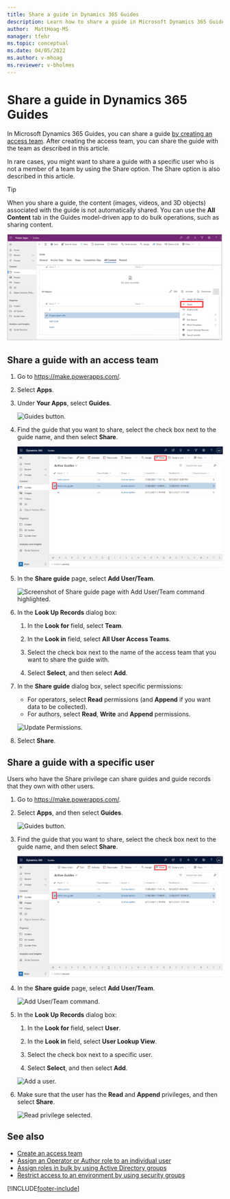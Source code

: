 ```yaml
---
title: Share a guide in Dynamics 365 Guides
description: Learn how to share a guide in Microsoft Dynamics 365 Guides by using an access team or by using the Share option.
author:  MattHoag-MS
manager: tfehr
ms.topic: conceptual
ms.date: 04/05/2022
ms.author: v-mhoag
ms.reviewer: v-bholmes
---
```


# Share a guide in Dynamics 365 Guides

In Microsoft Dynamics 365 Guides, you can share a guide [by creating an access team](admin-access-teams.md). After creating the access team, you can share the guide with the  team as described in this article.

In rare cases, you might want to share a guide with a specific user who is not a member of a team by using the Share option. The Share option is also described in this article.

> [!TIP]
> When you share a guide, the content (images, videos, and 3D objects) associated with the guide is not automatically shared. You can use the **All Content** tab in the Guides model-driven app to do bulk operations, such as sharing content. 
>
> ![Screenshot of All Content tab in the Guides model-driven app.](media/mda-all-content-tab.PNG "Screenshot of All Content tab in the Guides model-driven app") 

## Share a guide with an access team

1. Go to <https://make.powerapps.com/>.

2. Select **Apps**.

3. Under **Your Apps**, select **Guides**.

    ![Guides button.](media/access-teams-22.PNG "Guides button")

4. Find the guide that you want to share, select the check box next to the guide name, and then select **Share**.

    ![Check box for specific guide selected.](media/access-teams-19.PNG "Check box for specific guide selected")

5. In the **Share guide** page, select **Add User/Team**.

    ![Screenshot of Share guide page with Add User/Team command highlighted.](media/access-teams-24.PNG "Add User/Team command")

6. In the **Look Up Records** dialog box:

    1. In the **Look for** field, select **Team**.

    2. In the **Look in** field, select **All User Access Teams**.

    3. Select the check box next to the name of the access team that you want to share the guide with.

    4. Select **Select**, and then select **Add**.

7. In the **Share guide** dialog box, select specific permissions:    
    
    - For operators, select **Read** permissions (and **Append** if you want data to be collected).
    - For authors, select **Read**, **Write** and **Append** permissions.

    ![Update Permissions.](media/access-teams-21B.PNG "Update Permissions")
    
8. Select **Share**. 

## Share a guide with a specific user

Users who have the Share privilege can share guides and guide records that they own with other users.

1. Go to <https://make.powerapps.com/>.

2. Select **Apps**, and then select **Guides**.

    ![Guides button.](media/access-teams-22.PNG "Guides button")

3. Find the guide that you want to share, select the check box next to the guide name, and then select **Share**.

    ![Share a guide.](media/access-teams-19.PNG "Share a guide")

4. In the **Share guide** page, select **Add User/Team**.

    ![Add User/Team command.](media/access-teams-24.PNG "Add User/Team command")
    
5. In the **Look Up Records** dialog box:

    1. In the **Look for** field, select **User**.

    2. In the **Look in** field, select **User Lookup View**.

    3. Select the check box next to a specific user.

    4. Select **Select**, and then select **Add**.

    ![Add a user.](media/access-teams-25.PNG "Add a user")

6. Make sure that the user has the **Read** and **Append** privileges, and then select **Share**.

    ![Read privilege selected.](media/access-teams-26.PNG "Read privilege selected")

## See also

- [Create an access team](admin-access-teams.md)
- [Assign an Operator or Author role to an individual user](assign-role.md)
- [Assign roles in bulk by using Active Directory groups](admin-assign-role-groups.md)
- [Restrict access to an environment by using security groups](admin-security.md)

[!INCLUDE[footer-include](../includes/footer-banner.md)]







